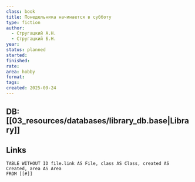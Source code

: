 ```yaml
---
class: book
title: Понедельника начинается в субботу
type: fiction
author:
  - Стругацкий А.Н.
  - Стругацкий Б.Н.
year:
status: planned
started:
finished:
rate:
area: hobby
format:
tags:
created: 2025-09-24
---
```

## DB: [[03_resources/databases/library_db.base|Library]]

## Links

```dataview
TABLE WITHOUT ID file.link AS File, class AS Class, created AS Created, area AS Area
FROM [[#]]
````